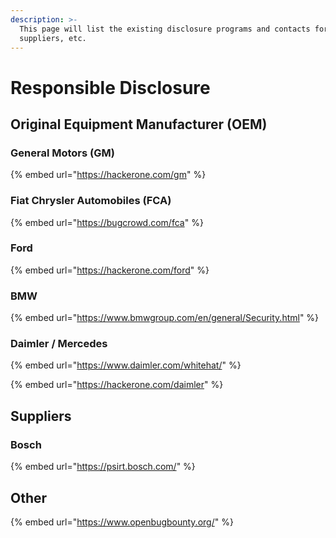 ```yaml
---
description: >-
  This page will list the existing disclosure programs and contacts for OEMs,
  suppliers, etc.
---
```


# Responsible Disclosure

## Original Equipment Manufacturer \(OEM\)

### General Motors \(GM\)

{% embed url="https://hackerone.com/gm" %}

### Fiat Chrysler Automobiles \(FCA\)

{% embed url="https://bugcrowd.com/fca" %}

### Ford

{% embed url="https://hackerone.com/ford" %}

### BMW

{% embed url="https://www.bmwgroup.com/en/general/Security.html" %}

### Daimler / Mercedes

{% embed url="https://www.daimler.com/whitehat/" %}

{% embed url="https://hackerone.com/daimler" %}



## Suppliers

### Bosch

{% embed url="https://psirt.bosch.com/" %}

## Other

{% embed url="https://www.openbugbounty.org/" %}



